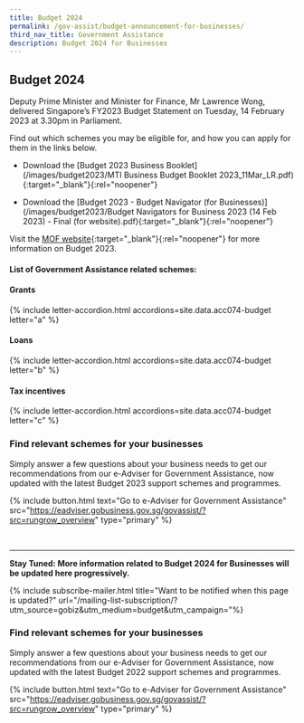 ```yaml
---
title: Budget 2024
permalink: /gov-assist/budget-announcement-for-businesses/
third_nav_title: Government Assistance
description: Budget 2024 for Businesses
---
```


## Budget 2024

Deputy Prime Minister and Minister for Finance, Mr Lawrence Wong, delivered Singapore’s FY2023 Budget Statement on Tuesday, 14 February 2023 at 3.30pm in Parliament.

Find out which schemes you may be eligible for, and how you can apply for them in the links below.

- Download the [Budget 2023 Business Booklet](/images/budget2023/MTI Business Budget Booklet 2023_11Mar_LR.pdf){:target="_blank"}{:rel="noopener"} 

- Download the [Budget 2023 - Budget Navigator (for Businesses)](/images/budget2023/Budget Navigators for Business 2023 (14 Feb 2023) - Final (for website).pdf){:target="_blank"}{:rel="noopener"} 

Visit the [MOF website](https://www.mof.gov.sg/){:target="_blank"}{:rel="noopener"} for more information on Budget 2023.

#### List of Government Assistance related schemes:

#### Grants

{% include letter-accordion.html accordions=site.data.acc074-budget letter="a" %}

#### Loans

{% include letter-accordion.html accordions=site.data.acc074-budget letter="b" %}

#### Tax incentives

{% include letter-accordion.html accordions=site.data.acc074-budget letter="c" %}

### Find relevant schemes for your businesses

Simply answer a few questions about your business needs to get our recommendations from our e-Adviser for Government Assistance, now updated with the latest Budget 2023 support schemes and programmes.

{% include button.html text="Go to e-Adviser for Government Assistance" src="https://eadviser.gobusiness.gov.sg/govassist/?src=rungrow_overview" type="primary" %}

<br>

---

<b>Stay Tuned: More information related to Budget 2024 for Businesses will be updated here progressively.</b>

{% include subscribe-mailer.html title="Want to be notified when this page is updated?" url="/mailing-list-subscription/?utm_source=gobiz&utm_medium=budget&utm_campaign="%}


### Find relevant schemes for your businesses

Simply answer a few questions about your business needs to get our recommendations from our e-Adviser for Government Assistance, now updated with the latest Budget 2022 support schemes and programmes.

{% include button.html text="Go to e-Adviser for Government Assistance" src="https://eadviser.gobusiness.gov.sg/govassist/?src=rungrow_overview" type="primary" %}

<script src="/jquery/jquery.min.js"></script>
<script src="/jquery/bp-menu-new-tab.js"></script>
